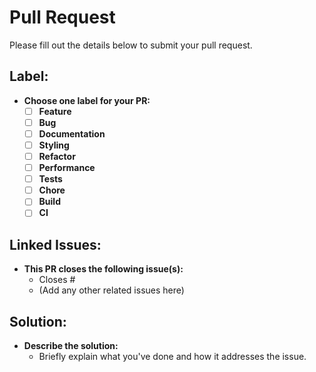 # Pull Request

Please fill out the details below to submit your pull request.

## Label:

- **Choose one label for your PR:**
  - [ ] **Feature**
  - [ ] **Bug**
  - [ ] **Documentation**
  - [ ] **Styling**
  - [ ] **Refactor**
  - [ ] **Performance**
  - [ ] **Tests**
  - [ ] **Chore**
  - [ ] **Build**
  - [ ] **CI**

## Linked Issues:

- **This PR closes the following issue(s):**
  - Closes #<issue-number>
  - (Add any other related issues here)

## Solution:

- **Describe the solution:**
  - Briefly explain what you've done and how it addresses the issue.